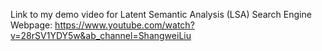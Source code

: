 Link to my demo video for Latent Semantic Analysis (LSA) Search Engine Webpage:
https://www.youtube.com/watch?v=28rSV1YDY5w&ab_channel=ShangweiLiu
